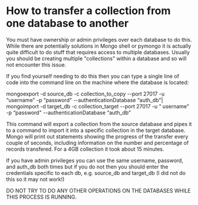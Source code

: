 # How to transfer a collection from one database to another
You must have ownership or admin privileges over each database to do this. While there are potentially solutions in 
Mongo shell or pymongo it is actually quite difficult to do stuff that requires access to multiple databases.
Usually you should be creating multiple "collections" within a database and so will not encounter this issue.

If you find yourself needing to do this then you can type a single line of code into the command line on the machine where
the database is located:

mongoexport -d source_db -c collection_to_copy --port 27017 -u “username" -p “password"  --authenticationDatabase “auth_db"|
mongoimport -d target_db -c collection_target --port 27017 -u “ username" -p “password"  --authenticationDatabase “auth_db”

This command will export a collection from the source database and pipes it to a command to import it into a specific 
collection in the target database. Mongo will print out statements showing the progress of the transfer every couple 
of seconds, including information on the number and percentage of records transfered. For a 4GB collection it took 
about 15 minutes. 

If you have admin privileges you can use the same username, password, and auth_db both times but if you do not then you should
enter the credentials specific to each db, e.g. source_db and target_db (I did not do this so it may not work!)

DO NOT TRY TO DO ANY OTHER OPERATIONS ON THE DATABASES WHILE THIS PROCESS IS RUNNING.

